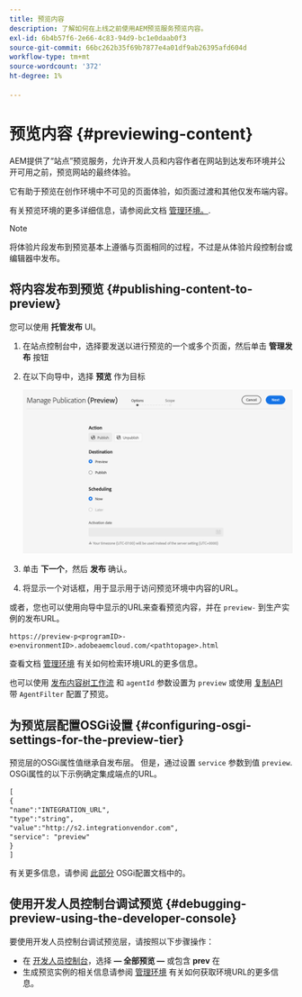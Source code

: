 ```yaml
---
title: 预览内容
description: 了解如何在上线之前使用AEM预览服务预览内容。
exl-id: 6b4b57f6-2e66-4c83-94d9-bc1e0daab0f3
source-git-commit: 66bc262b35f69b7877e4a01df9ab26395afd604d
workflow-type: tm+mt
source-wordcount: '372'
ht-degree: 1%

---
```



# 预览内容 {#previewing-content}

AEM提供了“站点”预览服务，允许开发人员和内容作者在网站到达发布环境并公开可用之前，预览网站的最终体验。

它有助于预览在创作环境中不可见的页面体验，如页面过渡和其他仅发布端内容。

有关预览环境的更多详细信息，请参阅此文档 [管理环境。](/help/implementing/cloud-manager/manage-environments.md#access-preview-service).

>[!NOTE]
>
>将体验片段发布到预览基本上遵循与页面相同的过程，不过是从体验片段控制台或编辑器中发布。

## 将内容发布到预览 {#publishing-content-to-preview}

您可以使用 **托管发布** UI。

1. 在站点控制台中，选择要发送以进行预览的一个或多个页面，然后单击 **管理发布** 按钮
1. 在以下向导中，选择 **预览** 作为目标

   ![托管出版物](/help/sites-cloud/authoring/assets/previewmanagedpublication.png)

1. 单击 **下一个**，然后 **发布** 确认。

1. 将显示一个对话框，用于显示用于访问预览环境中内容的URL。


或者，您也可以使用向导中显示的URL来查看预览内容，并在 `preview-` 到生产实例的发布URL。

```
https://preview-p<programID>-e>environmentID>.adobeaemcloud.com/<pathtopage>.html
```

查看文档 [管理环境](/help/implementing/cloud-manager/manage-environments.md) 有关如何检索环境URL的更多信息。

也可以使用 [发布内容树工作流](/help/operations/replication.md#publish-content-tree-workflow) 和 `agentId` 参数设置为 `preview` 或使用 [复制API](/help/operations/replication.md#replication-api) 带 `AgentFilter` 配置了预览。

## 为预览层配置OSGi设置 {#configuring-osgi-settings-for-the-preview-tier}

预览层的OSGi属性值继承自发布层。 但是，通过设置 `service` 参数到值 `preview`. OSGi属性的以下示例确定集成端点的URL。

```
[
{
"name":"INTEGRATION_URL",
"type":"string",
"value":"http://s2.integrationvendor.com",
"service": "preview"
}
]
```

有关更多信息，请参阅 [此部分](/help/implementing/deploying/configuring-osgi.md#author-vs-publish-configuration) OSGi配置文档中的。

## 使用开发人员控制台调试预览 {#debugging-preview-using-the-developer-console}

要使用开发人员控制台调试预览层，请按照以下步骤操作：

* 在 [开发人员控制台](/help/implementing/developing/introduction/development-guidelines.md#aem-as-a-cloud-service-development-tools)，选择 **— 全部预览 —** 或包含 **prev** 在
* 生成预览实例的相关信息请参阅 [管理环境](/help/implementing/cloud-manager/manage-environments.md) 有关如何获取环境URL的更多信息。
